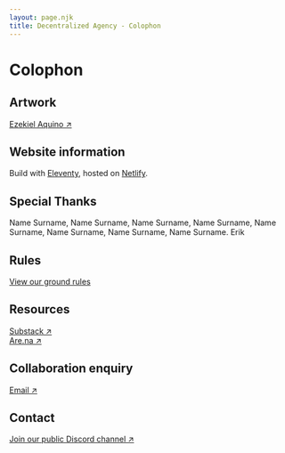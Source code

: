 ```yaml
---
layout: page.njk
title: Decentralized Agency - Colophon
---
```

# Colophon

## Artwork
<a href="https://ezekielaquino.com/" target="_blank">Ezekiel Aquino ↗</a>

## Website information
Build with <a href="https://www.11ty.dev/" target="_blank">Eleventy</a>, hosted on <a href="https://www.netlify.com/" target="_blank">Netlify</a>.

## Special Thanks
Name Surname, Name Surname, Name Surname, Name Surname, Name Surname, Name Surname, Name Surname, Name Surname. Erik

## Rules
[View our ground rules](/rules)

## Resources
<a href="https://decentralizedagency.substack.com/" target="_blank">Substack ↗</a>\
<a href="https://www.are.na/marc-vermeeren" target="_blank">Are.na ↗</a>

## Collaboration enquiry
[Email ↗](/rules)

## Contact
<a href="https://discord.gg/DYP7QFaT" target="_blank">Join our public Discord channel ↗</a>
